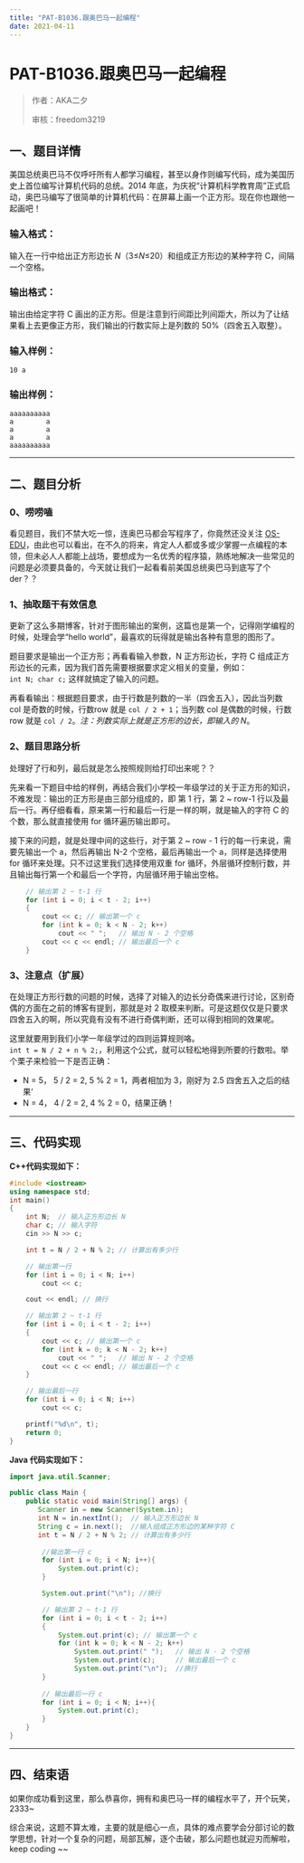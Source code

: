 ```yaml
---
title: "PAT-B1036.跟奥巴马一起编程"
date: 2021-04-11
---
```


# PAT-B1036.跟奥巴马一起编程

>    作者：AKA二夕
>
>    审核：freedom3219



## 一、题目详情

美国总统奥巴马不仅呼吁所有人都学习编程，甚至以身作则编写代码，成为美国历史上首位编写计算机代码的总统。2014 年底，为庆祝“计算机科学教育周”正式启动，奥巴马编写了很简单的计算机代码：在屏幕上画一个正方形。现在你也跟他一起画吧！

### 输入格式：

输入在一行中给出正方形边长 *N*（3≤*N*≤20）和组成正方形边的某种字符 C，间隔一个空格。

### 输出格式：

输出由给定字符 C 画出的正方形。但是注意到行间距比列间距大，所以为了让结果看上去更像正方形，我们输出的行数实际上是列数的 50%（四舍五入取整）。

### 输入样例：

```in
10 a
```

### 输出样例：

```out
aaaaaaaaaa
a        a
a        a
a        a
aaaaaaaaaa
```

---

## 二、题目分析

### 0、唠唠嗑

看见题目，我们不禁大吃一惊，连奥巴马都会写程序了，你竟然还没关注 [OS-EDU](https://github.com/OS-EDU)，由此也可以看出，在不久的将来，肯定人人都或多或少掌握一点编程的本领，但未必人人都能上战场，要想成为一名优秀的程序猿，熟练地解决一些常见的问题是必须要具备的，今天就让我们一起看看前美国总统奥巴马到底写了个der？？

### 1、抽取题干有效信息

更新了这么多期博客，针对于图形输出的案例，这篇也是第一个，记得刚学编程的时候，处理会学“hello world”，最喜欢的玩得就是输出各种有意思的图形了。

题目要求是输出一个正方形；再看看输入参数，N 正方形边长，字符 C 组成正方形边长的元素，因为我们首先需要根据要求定义相关的变量，例如：`int N; char c;` 这样就搞定了输入的问题。

再看看输出：根据题目要求，由于行数是列数的一半（四舍五入），因此当列数 col 是奇数的时候，行数row 就是 `col / 2 + 1`；当列数 col 是偶数的时候，行数 row 就是 `col / 2`。*注：列数实际上就是正方形的边长，即输入的 N*。

### 2、题目思路分析

处理好了行和列，最后就是怎么按照规则给打印出来呢？？

先来看一下题目中给的样例，再结合我们小学校一年级学过的关于正方形的知识，不难发现：输出的正方形是由三部分组成的，即 第 1 行，第 2 ~ row-1 行以及最后一行。再仔细看看，原来第一行和最后一行是一样的啊，就是输入的字符 C 的个数，那么就直接使用 for 循环遍历输出即可。

接下来的问题，就是处理中间的这些行，对于第 2 ~ row - 1 行的每一行来说，需要先输出一个 a，然后再输出 N-2 个空格，最后再输出一个 a，同样是选择使用 for 循环来处理。只不过这里我们选择使用双重 for 循环，外层循环控制行数，并且输出每行第一个和最后一个字符，内层循环用于输出空格。

```c++
    // 输出第 2 ~ t-1 行
    for (int i = 0; i < t - 2; i++)
    {
        cout << c; // 输出第一个 c
        for (int k = 0; k < N - 2; k++)
            cout << " ";   // 输出 N - 2 个空格
        cout << c << endl; // 输出最后一个 c
    }
```

### 3、注意点（扩展）

在处理正方形行数的问题的时候，选择了对输入的边长分奇偶来进行讨论，区别奇偶的方面在之前的博客有提到，那就是对 2 取模来判断。可是这题仅仅是只要求四舍五入的啊，所以究竟有没有不进行奇偶判断，还可以得到相同的效果呢。

这里就要用到我们小学一年级学过的四则运算规则咯。`int t = N / 2 + n % 2;`，利用这个公式，就可以轻松地得到所要的行数啦。举个栗子来检验一下是否正确：

-    N = 5， 5 / 2 = 2, 5 % 2 = 1，两者相加为 3，刚好为 2.5 四舍五入之后的结果‘
-    N = 4， 4  / 2 = 2, 4 % 2 = 0，结果正确！

----

## 三、代码实现

**C++代码实现如下：**

```c++
#include <iostream>
using namespace std;
int main()
{
    int N;  // 输入正方形边长 N
    char c; // 输入字符
    cin >> N >> c;

    int t = N / 2 + N % 2; // 计算出有多少行

    // 输出第一行
    for (int i = 0; i < N; i++)
        cout << c;

    cout << endl; // 换行

    // 输出第 2 ~ t-1 行
    for (int i = 0; i < t - 2; i++)
    {
        cout << c; // 输出第一个 c
        for (int k = 0; k < N - 2; k++)
            cout << " ";   // 输出 N - 2 个空格
        cout << c << endl; // 输出最后一个 c
    }

    // 输出最后一行
    for (int i = 0; i < N; i++)
        cout << c;

    printf("%d\n", t);
    return 0;
}
```

**Java 代码实现如下：**

```java
import java.util.Scanner;

public class Main {
    public static void main(String[] args) {
       Scanner in = new Scanner(System.in);
       int N = in.nextInt();  // 输入正方形边长 N
       String c = in.next();  //输入组成正方形边的某种字符 C
       int t = N / 2 + N % 2; // 计算出有多少行
        
        //输出第一行 c
        for (int i = 0; i < N; i++){
            System.out.print(c); 
        }

        System.out.print("\n"); //换行

        // 输出第 2 ~ t-1 行
        for (int i = 0; i < t - 2; i++)
        {
            System.out.print(c); // 输出第一个 c
            for (int k = 0; k < N - 2; k++)
                System.out.print(" ");   // 输出 N - 2 个空格
                System.out.print(c);     // 输出最后一个 c
                System.out.print("\n");  //换行
        }
        
        // 输出最后一行 c
        for (int i = 0; i < N; i++){
            System.out.print(c);
        }
    }
}
```

---

## 四、结束语

如果你成功看到这里，那么恭喜你，拥有和奥巴马一样的编程水平了，开个玩笑，2333~

综合来说，这题不算太难，主要的就是细心一点，具体的难点要学会分部讨论的数学思想，针对一个复杂的问题，局部瓦解，逐个击破，那么问题也就迎刃而解啦，keep coding ~~